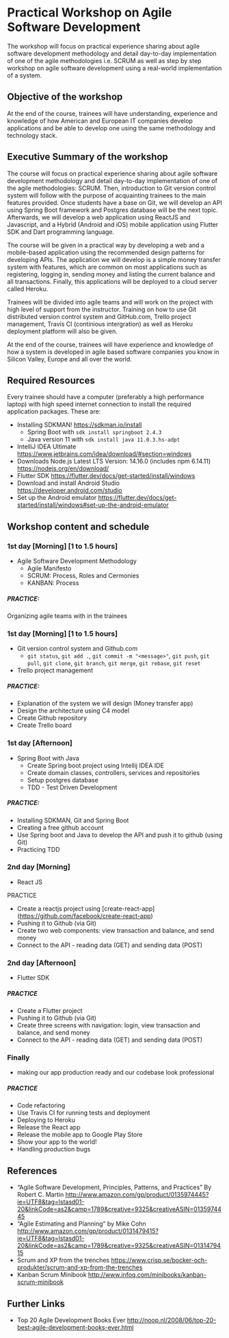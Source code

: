 # Practical Workshop on Agile Software Development

The workshop will focus on practical experience sharing about agile software development methodology and detail day-to-day implementation of one of the agile methodologies i.e. SCRUM as well as step by step workshop on agile software development using a real-world implementation of a system.

## Objective of the workshop 
At the end of the course, trainees will have understanding, experience and knowledge of how American and European IT companies develop applications and be able to develop one using the same methodology and technology stack.

## Executive Summary of the workshop

The course will focus on practical experience sharing about agile software development methodology and detail day-to-day implementation of one of the agile methodologies: SCRUM. Then, introduction to Git version control system will follow with the purpose of acquainting trainees to the main features provided. Once students have a base on Git, we will develop an API using Spring Boot framework and Postgres database will be the next topic. Afterwards, we will develop a web application using ReactJS and Javascript, and a Hybrid (Android and iOS) mobile application using Flutter SDK and Dart programming language.

The course will be given in a practical way by developing a web and a mobile-based application using the recommended design patterns for developing APIs. The application we will develop is a simple money transfer system with features, which are common on most applications such as registering, logging in, sending money and listing the current balance and all transactions. Finally, this applications will be deployed to a cloud server called Heroku. 

Trainees will be divided into agile teams and will work on the project with high level of support from the instructor. Training on how to use Git distributed version control system and GitHub.com, Trello project management, Travis CI (continious intergration) as well as Heroku deployment platform will also be given.

At the end of the course, trainees will have experience and knowledge of how a system is developed in agile based software companies you know in Silicon Valley, Europe and all over the world.

## Required Resources
Every trainee should have a computer (preferably a high performance laptop) with high speed internet connection to install the required application packages. These are: 
- Installing SDKMAN! https://sdkman.io/install
  - Spring Boot with `sdk install springboot 2.4.3`
  - Java version 11 with `sdk install java 11.0.3.hs-adpt`
- IntelliJ IDEA Ultimate https://www.jetbrains.com/idea/download/#section=windows
- Downloads Node.js Latest LTS Version: 14.16.0 (includes npm 6.14.11) https://nodejs.org/en/download/
- Flutter SDK https://flutter.dev/docs/get-started/install/windows
- Download and install Android Studio https://developer.android.com/studio
- Set up the Android emulator https://flutter.dev/docs/get-started/install/windows#set-up-the-android-emulator

## Workshop content and schedule
### 1st day [Morning] [1 to 1.5 hours]
- Agile Software Development Methodology
  - Agile Manifesto
  - SCRUM: Process, Roles and Cermonies
  - KANBAN: Process

##### PRACTICE:
Organizing agile teams with in the trainees

### 1st day [Morning] [1 to 1.5 hours]
- Git version control system and Github.com
  - `git status`, `git add .`, `git commit -m "<message>"`, `git push`, `git pull`, `git clone`, `git branch`, `git merge`, `git rebase`, `git reset` 
- Trello project management
  
##### PRACTICE:
- Explanation of the system we will design (Money transfer app)
- Design the architecture using C4 model
- Create Github repository
- Create Trello board

### 1st day [Afternoon]
- Spring Boot with Java
  - Create Spring boot project using Intellij IDEA IDE
  - Create domain classes, controllers, services and repositories
  - Setup postgres database
  - TDD - Test Driven Development

##### PRACTICE: 
- Installing SDKMAN, Git and Spring Boot
- Creating a free github account
- Use Spring boot and Java to develop the API and push it to github (using Git)
- Practicing TDD

### 2nd day [Morning]
- React JS

PRACTICE
- Create a reactjs project using [create-react-app] (https://github.com/facebook/create-react-app)
- Pushing it to Github (via Git)
- Create two web components: view transaction and balance, and send money
- Connect to the API - reading data (GET) and sending data (POST)

### 2nd day [Afternoon]
- Flutter SDK

##### PRACTICE
- Create a Flutter project
- Pushing it to Github (via Git)
- Create three screens with navigation: login, view transaction and balance, and send money
- Connect to the API - reading data (GET) and sending data (POST)

### Finally
- making our app production ready and our codebase look professional

##### PRACTICE
- Code refactoring
- Use Travis CI for running tests and deployment
- Deploying to Heroku
- Release the React app
- Release the mobile app to Google Play Store
- Show your app to the world!
- Handling production bugs

## References
- “Agile Software Development, Principles, Patterns, and Practices” By Robert C. Martin
http://www.amazon.com/gp/product/0135974445?ie=UTF8&tag=lstasd01-20&linkCode=as2&camp=1789&creative=9325&creativeASIN=0135974445 
- “Agile Estimating and Planning” by Mike Cohn 
http://www.amazon.com/gp/product/0131479415?ie=UTF8&tag=lstasd01-20&linkCode=as2&camp=1789&creative=9325&creativeASIN=0131479415
- Scrum and XP from the trenches
https://www.crisp.se/bocker-och-produkter/scrum-and-xp-from-the-trenches 
- Kanban Scrum Minibook
http://www.infoq.com/minibooks/kanban-scrum-minibook

## Further Links
- Top 20 Agile Development Books Ever
http://noop.nl/2008/06/top-20-best-agile-development-books-ever.html

